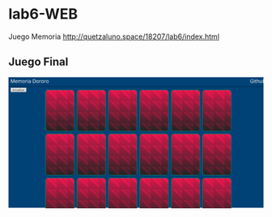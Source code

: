 # lab6-WEB
Juego Memoria
http://quetzaluno.space/18207/lab6/index.html
## Juego Final
![alt text](https://github.com/CristopherBarrios/lab6-WEB/blob/master/image%20(13).png "final")
